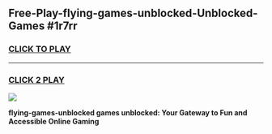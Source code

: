 
## Free-Play-flying-games-unblocked-Unblocked-Games #1r7rr
<h3>
<a href="https://news.freeplayer.one?title=flying-games-unblocked&ref=8M">CLICK TO PLAY</a></h3>
<hr>

<h3>
<a href="https://news.freeplayer.one?title=flying-games-unblocked&ref=8M">CLICK 2 PLAY</a>
  
</h3>

<a href="https://news.freeplayer.one?title=flying-games-unblocked&ref=8M"><img src="https://clearcache.store/games.png"></a>


**flying-games-unblocked games unblocked: Your Gateway to Fun and Accessible Online Gaming**
